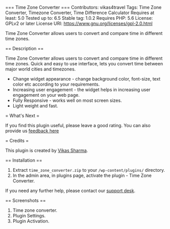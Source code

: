 === Time Zone Converter ===
Contributors: vikas4travel
Tags: Time Zone Converter, Timezone Converter, Time Difference Calculator
Requires at least: 5.0
Tested up to: 6.5
Stable tag: 1.0.2
Requires PHP: 5.6
License: GPLv2 or later
License URI: https://www.gnu.org/licenses/gpl-2.0.html

Time Zone Converter allows users to convert and compare time in different time zones.

== Description ==

Time Zone Converter allows users to convert and compare time in different time zones.
Quick and easy to use interface,  lets you convert time between major world cities and timezones.

* Change widget appearance - change background color, font-size, text color etc according to your requirements.
* Increasing user engagement - the widget helps in increasing user engagement on your web page.
* Fully Responsive - works well on most screen sizes.
* Light weight and fast.

= What's Next =

If you find this plugin useful, please leave a good rating.
You can also provide us [feedback here](https://websolutionideas.com/provide-feedback/) 

= Credits =

This plugin is created by [Vikas Sharma](https://websolutionideas.com).

== Installation ==
1. Extract `time_zone_converter.zip` to your `/wp-content/plugins/` directory.
2. In the admin area, in plugins page, activate the plugin - Time Zone Converter.

If you need any further help, please contact our [support desk](https://websolutionideas.com/provide-feedback/ "WebSolutionIdeas").


== Screenshots ==

1. Time zone converter.
2. Plugin Settings.
3. Plugin Activation.

